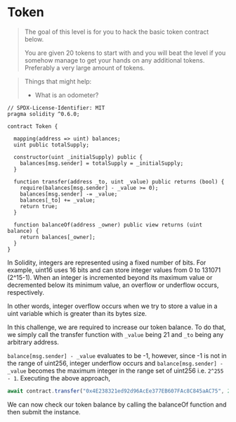 # Token

>The goal of this level is for you to hack the basic token contract below.
>
>You are given 20 tokens to start with and you will beat the level if you somehow manage to get your hands on any additional tokens. Preferably a very large amount of tokens.

>Things that might help:
> - What is an odometer?


```solidity
// SPDX-License-Identifier: MIT
pragma solidity ^0.6.0;

contract Token {

  mapping(address => uint) balances;
  uint public totalSupply;

  constructor(uint _initialSupply) public {
    balances[msg.sender] = totalSupply = _initialSupply;
  }

  function transfer(address _to, uint _value) public returns (bool) {
    require(balances[msg.sender] - _value >= 0);
    balances[msg.sender] -= _value;
    balances[_to] += _value;
    return true;
  }

  function balanceOf(address _owner) public view returns (uint balance) {
    return balances[_owner];
  }
}
```
In Solidity, integers are represented using a fixed number of bits. For example, uint16 uses 16 bits and can store integer values from 0 to 131071 (2^15-1).
When an integer is incremented beyond its maximum value or decremented below its minimum value, an overflow or underflow occurs, respectively.

In other words, integer overflow occurs when we try to store a value in a uint variable which is greater than its bytes size.

In this challenge, we are required to increase our token balance. To do that, we simply call the transfer function with `_value` being 21 and `_to` being any arbitrary address. 

`balance[msg.sender] - _value` evaluates to be -1, however, since -1 is not in the range of uint256, integer underflow occurs and `balance[msg.sender] - _value` becomes the maximum integer in the range set of uint256 i.e. `2^255 - 1`.
Executing the above approach,

```javascript
await contract.transfer("0x4E238321ed92d96AcEe377EB607FAc8C845aAC75", 21)
```

We can now check our token balance by calling the balanceOf function and then submit the instance.
